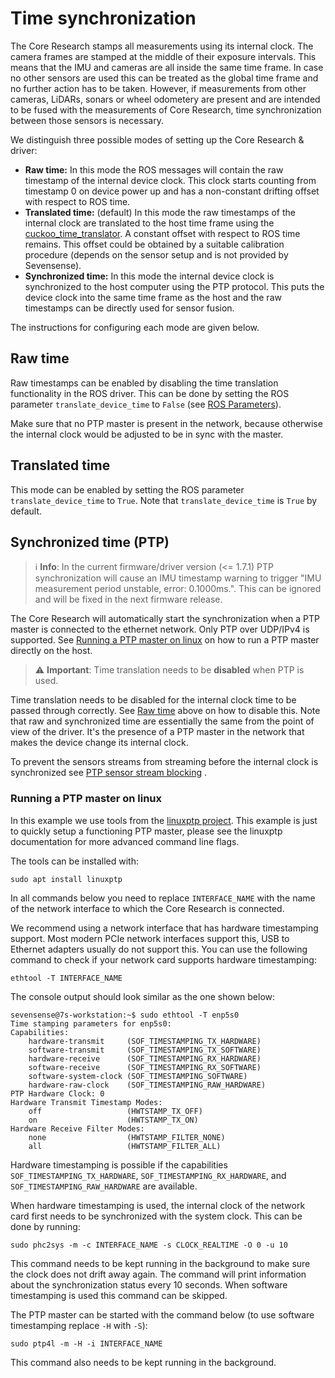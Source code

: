 # Time synchronization

The Core Research stamps all measurements using its internal clock. The camera
frames are stamped at the middle of their exposure intervals. This means that the
IMU and cameras are all inside the same time frame. In case no other sensors are used
this can be treated as the global time frame and no further action has to be taken.
However, if measurements from other cameras, LiDARs, sonars or wheel odometery are 
present and are intended to be fused with the measurements of Core Research, time 
synchronization between those sensors is necessary.

We distinguish three possible modes of setting up the Core Research & driver:

* **Raw time:** In this mode the ROS messages will contain the raw timestamp of the internal
device clock. This clock starts counting from timestamp 0 on device power up and has a non-constant drifting offset with respect to ROS time.
* **Translated time:** (default) In this mode the raw timestamps of the internal clock are translated to the host time frame using the [cuckoo_time_translator](https://github.com/ethz-asl/cuckoo_time_translator). A constant offset with respect to ROS time remains. This offset could be obtained by a suitable calibration procedure (depends on the sensor setup and is not provided by Sevensense).
* **Synchronized time:** In this mode the internal device clock is synchronized to the host computer using the PTP protocol. This puts the device clock into the same time frame as the host and the raw timestamps can be directly used for sensor fusion.

The instructions for configuring each mode are given below.

## Raw time

Raw timestamps can be enabled by disabling the time translation functionality in the ROS driver. This can be done by setting the ROS parameter `translate_device_time` to `False` (see [ROS Parameters](/pages/ros_driver_usage.md#parameters)). 

Make sure that no PTP master is present in the network, because otherwise the internal clock would be adjusted to be 
in sync with the master.

## Translated time

This mode can be enabled by setting the ROS parameter `translate_device_time` to `True`. Note that `translate_device_time` is `True` by default.

## Synchronized time (PTP)

> :information_source: **Info**: In the current firmware/driver version (<= 1.7.1) PTP synchronization will cause an IMU timestamp warning to trigger "IMU measurement period unstable, error: 0.1000ms.". This can be ignored and will be fixed in the next firmware release.

The Core Research will automatically start the synchronization when a PTP master is connected to the ethernet network. Only PTP over UDP/IPv4 is supported. See [Running a PTP master on linux](#running-a-ptp-master-on-linux) on how to run a PTP master directly on the host.

> :warning: **Important**: Time translation needs to be **disabled** when PTP is used.

Time translation needs to be disabled for the internal clock time to be passed through correctly. See [Raw time](#raw-time) above on how to disable this. Note that raw and synchronized time are essentially the same from the point of view of the driver. It's the presence of a PTP master in the network that makes the device change its internal clock.

To prevent the sensors streams from streaming before the internal clock is synchronized see [PTP sensor stream blocking](sensor_settings.md#ptp-sensor-stream-blocking) .

### Running a PTP master on linux

In this example we use tools from the [linuxptp project](https://sourceforge.net/projects/linuxptp/). This example is just to quickly setup a functioning PTP master, please see the linuxptp documentation for more advanced command line flags.

The tools can be installed with:

```sudo apt install linuxptp```

In all commands below you need to replace `INTERFACE_NAME` with the name of the network interface to which the Core Research is connected.

We recommend using a network interface that has hardware timestamping support. Most modern PCIe network interfaces support this, USB to Ethernet adapters usually do not support this. You can use the following command to check if your network card supports hardware timestamping:

`ethtool -T INTERFACE_NAME`

The console output should look similar as the one shown below:

```console
sevensense@7s-workstation:~$ sudo ethtool -T enp5s0
Time stamping parameters for enp5s0:
Capabilities:
	hardware-transmit     (SOF_TIMESTAMPING_TX_HARDWARE)
	software-transmit     (SOF_TIMESTAMPING_TX_SOFTWARE)
	hardware-receive      (SOF_TIMESTAMPING_RX_HARDWARE)
	software-receive      (SOF_TIMESTAMPING_RX_SOFTWARE)
	software-system-clock (SOF_TIMESTAMPING_SOFTWARE)
	hardware-raw-clock    (SOF_TIMESTAMPING_RAW_HARDWARE)
PTP Hardware Clock: 0
Hardware Transmit Timestamp Modes:
	off                   (HWTSTAMP_TX_OFF)
	on                    (HWTSTAMP_TX_ON)
Hardware Receive Filter Modes:
	none                  (HWTSTAMP_FILTER_NONE)
	all                   (HWTSTAMP_FILTER_ALL)

```

Hardware timestamping is possible if the capabilities `SOF_TIMESTAMPING_TX_HARDWARE`, `SOF_TIMESTAMPING_RX_HARDWARE`, and `SOF_TIMESTAMPING_RAW_HARDWARE` are available.

When hardware timestamping is used, the internal clock of the network card first needs to be synchronized with the system clock. This can be done by running:

`sudo phc2sys -m -c INTERFACE_NAME -s CLOCK_REALTIME -O 0 -u 10`

This command needs to be kept running in the background to make sure the clock does not drift away again. The command will print information about the synchronization status every 10 seconds. When software timestamping is used this command can be skipped.

The PTP master can be started with the command below (to use software timestamping replace `-H` with `-S`):

`sudo ptp4l -m -H -i INTERFACE_NAME`

This command also needs to be kept running in the background.
